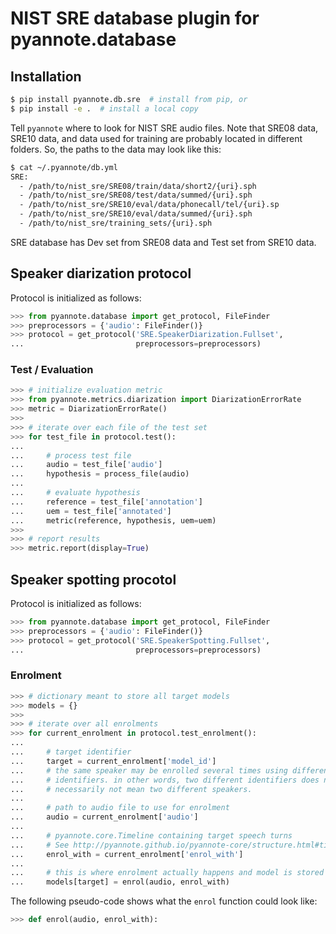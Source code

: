 # NIST SRE database plugin for pyannote.database

## Installation

```bash
$ pip install pyannote.db.sre  # install from pip, or
$ pip install -e .  # install a local copy
```

Tell `pyannote` where to look for NIST SRE audio files. 
Note that SRE08 data, SRE10 data, and data used for training are probably located in different folders.
So, the paths to the data may look like this:

```bash
$ cat ~/.pyannote/db.yml
SRE: 
  - /path/to/nist_sre/SRE08/train/data/short2/{uri}.sph
  - /path/to/nist_sre/SRE08/test/data/summed/{uri}.sph
  - /path/to/nist_sre/SRE10/eval/data/phonecall/tel/{uri}.sp
  - /path/to/nist_sre/SRE10/eval/data/summed/{uri}.sph
  - /path/to/nist_sre/training_sets/{uri}.sph
```

SRE database has Dev set from SRE08 data and Test set from SRE10 data.

## Speaker diarization protocol


Protocol is initialized as follows:

```python
>>> from pyannote.database import get_protocol, FileFinder
>>> preprocessors = {'audio': FileFinder()}
>>> protocol = get_protocol('SRE.SpeakerDiarization.Fullset',
...                         preprocessors=preprocessors)
```

### Test / Evaluation

```python
>>> # initialize evaluation metric
>>> from pyannote.metrics.diarization import DiarizationErrorRate
>>> metric = DiarizationErrorRate()
>>>
>>> # iterate over each file of the test set
>>> for test_file in protocol.test():
...
...     # process test file
...     audio = test_file['audio']
...     hypothesis = process_file(audio)
...
...     # evaluate hypothesis
...     reference = test_file['annotation']
...     uem = test_file['annotated']
...     metric(reference, hypothesis, uem=uem)
>>>
>>> # report results
>>> metric.report(display=True)
```

## Speaker spotting procotol

Protocol is initialized as follows:

```python
>>> from pyannote.database import get_protocol, FileFinder
>>> preprocessors = {'audio': FileFinder()}
>>> protocol = get_protocol('SRE.SpeakerSpotting.Fullset',
...                         preprocessors=preprocessors)
```

### Enrolment

```python
>>> # dictionary meant to store all target models
>>> models = {}
>>>
>>> # iterate over all enrolments
>>> for current_enrolment in protocol.test_enrolment():
...
...     # target identifier
...     target = current_enrolment['model_id']
...     # the same speaker may be enrolled several times using different target
...     # identifiers. in other words, two different identifiers does not
...     # necessarily not mean two different speakers.
...
...     # path to audio file to use for enrolment
...     audio = current_enrolment['audio']
...
...     # pyannote.core.Timeline containing target speech turns
...     # See http://pyannote.github.io/pyannote-core/structure.html#timeline
...     enrol_with = current_enrolment['enrol_with']
...
...     # this is where enrolment actually happens and model is stored
...     models[target] = enrol(audio, enrol_with)
```

The following pseudo-code shows what the `enrol` function could look like:

```python
>>> def enrol(audio, enrol_with):

```